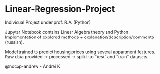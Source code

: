 # Linear-Regression-Project
Individual Project under prof. R.A. (Python)

Jupyter Notebook contains Linear Algebra theory and Python Implementation of explored methods + explanation/description/comments (russian).

Model trained to predict housing prices using several appartment features. Raw data provided -> processed -> split into "test" and "train" datasets.

@nocap-andrew - Andrei K
